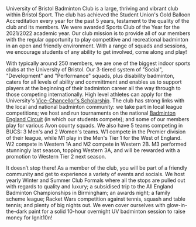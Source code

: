 University of Bristol Badminton Club is a large, thriving and vibrant club within Bristol Sport. The club has achieved the Student Union's Gold Balloon Accreditation every year for the past 5 years, testament to the quality of the club and its members. We were awarded Sports Club of the Year for the 2021/2022 academic year. Our club mission is to provide all of our members with the regular opportunity to play competitive and recreational badminton in an open and friendly environment. With a range of squads and sessions, we encourage students of any ability to get involved, come along and play!

With typically around 250 members, we are one of the biggest indoor sports clubs at the University of Bristol. Our 3-tiered system of "Social", "Development" and "Performance" squads, plus disability badminton, caters for all levels of ability and committment and enables us to support players at the beginning of their badminton career all the way through to those competing internationally. High level athletes can apply for the University's [Vice-Chancellor's Scholarship](http://www.bristol.ac.uk/students/support/finances/scholarships/vc-scholarship/terms/). The club has strong links with the local and national badminton community: we take part in local league competitions; we host and run tournaments on the national [Badminton England Circuit](https://www.badmintonengland.co.uk/on-court/competition/) (in which our students compete); and some of our members play for various Avon county squads. We also have 5 teams competing in BUCS: 3 Men's and 2 Women's teams. W1 compete in the Premier division of their league, while M1 play in the Men's Tier 1 for the West of England. W2 compete in Western 1A and M2 compete in Western 2B. M3 performed stunningly last season, topping Western 3A, and will be rewarded with a promotion to Western Tier 2 next season. 

It doesn’t stop there! As a member of the club, you will be part of a friendly community and get to experience a variety of events and socials. We host yearly Winter and Summer Club Formals where all the stops are pulled out with regards to quality and luxury; a subsidised trip to the All England Badminton Championships in Birmingham; an awards night; a family scheme league; Racket Wars competition against tennis, squash and table tennis; and plenty of big nights out. We even cover ourselves with glow-in-the-dark paint for a solid 10-hour overnight UV badminton session to raise money for Ignit10n!  
